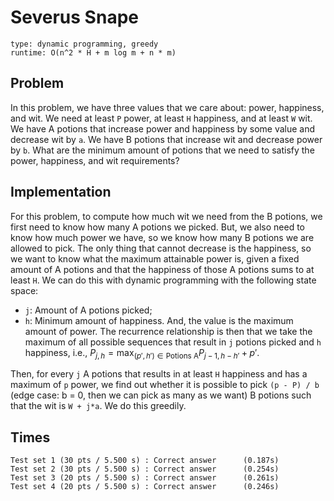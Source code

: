 # Severus Snape

```
type: dynamic programming, greedy
runtime: O(n^2 * H + m log m + n * m)
```

## Problem

In this problem, we have three values that we care about: power, happiness, and
wit. We need at least `P` power, at least `H` happiness, and at least `W` wit.
We have A potions that increase power and happiness by some value and decrease
wit by `a`. We have B potions that increase wit and decrease power by `b`. What
are the minimum amount of potions that we need to satisfy the power, happiness,
and wit requirements?

## Implementation

For this problem, to compute how much wit we need from the B potions, we first
need to know how many A potions we picked. But, we also need to know how much
power we have, so we know how many B potions we are allowed to pick. The only
thing that cannot decrease is the happiness, so we want to know what the
maximum attainable power is, given a fixed amount of A potions and that the
happiness of those A potions sums to at least `H`. We can do this with dynamic
programming with the following state space:
 - `j`: Amount of A potions picked;
 - `h`: Minimum amount of happiness.
And, the value is the maximum amount of power. The recurrence relationship is
then that we take the maximum of all possible sequences that result in `j`
potions picked and `h` happiness, i.e., $P_{j,h} = \max_{(p',h') \in
\text{Potions A}} P_{j-1,h-h'} + p'$.

Then, for every `j` A potions that results in at least `H` happiness and has a
maximum of `p` power, we find out whether it is possible to pick `(p - P) / b`
(edge case: b = 0, then we can pick as many as we want) B potions such that the
wit is `W + j*a`. We do this greedily.

## Times

```
Test set 1 (30 pts / 5.500 s) : Correct answer      (0.187s)
Test set 2 (30 pts / 5.500 s) : Correct answer      (0.254s)
Test set 3 (20 pts / 5.500 s) : Correct answer      (0.261s)
Test set 4 (20 pts / 5.500 s) : Correct answer      (0.246s)
```
